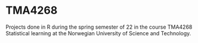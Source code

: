 # TMA4268

Projects done in R during the spring semester of 22 in the course TMA4268 Statistical learning at the Norwegian University of Science and Technology.
